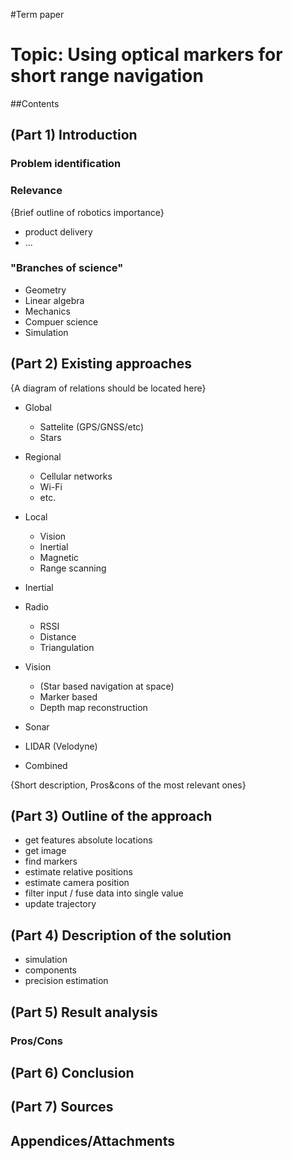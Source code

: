 #Term paper

# Topic: Using optical markers for short range navigation

##Contents

## (Part 1) Introduction

### Problem identification
### Relevance
{Brief outline of robotics importance}
* product delivery
* ...

### "Branches of science"
* Geometry
* Linear algebra
* Mechanics
* Compuer science
* Simulation

## (Part 2) Existing approaches

{A diagram of relations should be located here}
* Global
  * Sattelite (GPS/GNSS/etc)
  * Stars
* Regional
  * Cellular networks
  * Wi-Fi
  * etc.

* Local
  * Vision
  * Inertial
  * Magnetic
  * Range scanning

* Inertial
* Radio
  * RSSI
  * Distance
  * Triangulation

* Vision
  * (Star based navigation at space)
  * Marker based
  * Depth map reconstruction
* Sonar
* LIDAR (Velodyne)

* Combined

{Short description, Pros&cons of the most relevant ones}

## (Part 3) Outline of the approach
* get features absolute locations
* get image
* find markers
* estimate relative positions
* estimate camera position
* filter input / fuse data into single value
* update trajectory

## (Part 4) Description of the solution
* simulation
* components
* precision estimation

## (Part 5) Result analysis
### Pros/Cons

## (Part 6) Conclusion

## (Part 7) Sources

## Appendices/Attachments